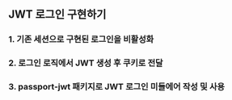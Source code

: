 ## JWT 로그인 구현하기
### 1. 기존 세션으로 구현된 로그인을 비활성화
### 2. 로그인 로직에서 JWT 생성 후 쿠키로 전달
### 3. passport-jwt 패키지로 JWT 로그인 미들에어 작성 및 사용